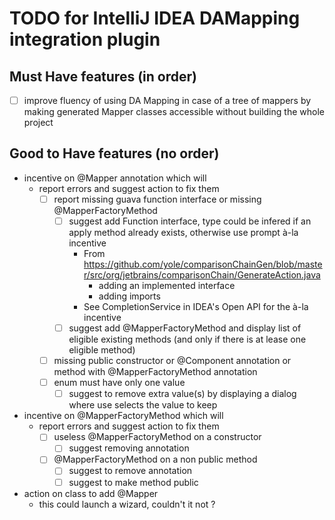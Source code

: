 TODO for IntelliJ IDEA DAMapping integration plugin
===================================================

Must Have features (in order)
-----------------------------
- [ ] improve fluency of using DA Mapping in case of a tree of mappers by making generated Mapper
      classes accessible without building the whole project

Good to Have features (no order)
--------------------------------
* incentive on @Mapper annotation which will
    * report errors and suggest action to fix them
        * [ ] report missing guava function interface or missing @MapperFactoryMethod
            - [ ] suggest add Function interface, type could be infered if an apply method already exists, otherwise use prompt à-la incentive
                - From https://github.com/yole/comparisonChainGen/blob/master/src/org/jetbrains/comparisonChain/GenerateAction.java
                    - adding an implemented interface
                    - adding imports
                - See CompletionService in IDEA's Open API for the à-la incentive
            - [ ] suggest add @MapperFactoryMethod and display list of eligible existing methods (and only if there is at lease one eligible method)
        * [ ] missing public constructor or @Component annotation or method with @MapperFactoryMethod annotation
        * [ ] enum must have only one value
            - [ ] suggest to remove extra value(s) by displaying a dialog where use selects the value to keep
* incentive on @MapperFactoryMethod which will
   * report errors and suggest action to fix them
       * [ ] useless @MapperFactoryMethod on a constructor
           - [ ] suggest removing annotation
       * [ ] @MapperFactoryMethod on a non public method
           - [ ] suggest to remove annotation
           - [ ] suggest to make method public
* action on class to add @Mapper
    * this could launch a wizard, couldn't it not ?


